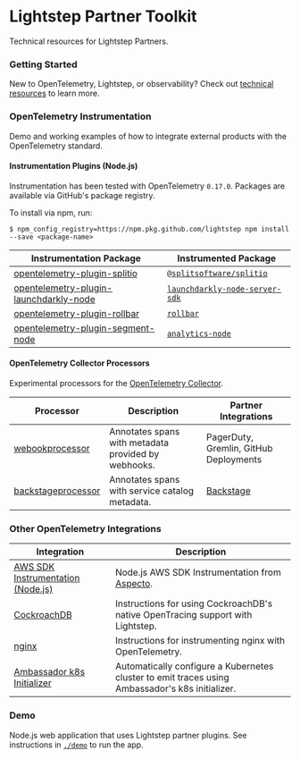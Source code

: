 # Lightstep Partner Toolkit

Technical resources for Lightstep Partners.

### Getting Started

New to OpenTelemetry, Lightstep, or observability? Check out [technical resources](./resources.md) to learn more.

### OpenTelemetry Instrumentation

Demo and working examples of how to integrate external products with the OpenTelemetry standard.

#### Instrumentation Plugins (Node.js)

Instrumentation has been tested with OpenTelemetry `0.17.0`. Packages are available via GitHub's package registry. 

To install via npm, run:

```
$ npm_config_registry=https://npm.pkg.github.com/lightstep npm install --save <package-name>
```

| Instrumentation Package | Instrumented Package |
| --- | --- |
| [opentelemetry-plugin-splitio](./js/packages/opentelemetry-plugin-splitio) | [`@splitsoftware/splitio`](https://github.com/splitio/javascript-client) |
| [opentelemetry-plugin-launchdarkly-node](./js/packages/opentelemetry-plugin-launchdarkly-node) | [`launchdarkly-node-server-sdk`](https://github.com/launchdarkly/node-server-sdk) |
| [opentelemetry-plugin-rollbar](./js/packages/opentelemetry-plugin-launchdarkly-node) | [`rollbar`](https://github.com/rollbar/rollbar.js/) |
| [opentelemetry-plugin-segment-node](./js/packages/opentelemetry-plugin-launchdarkly-node) | [`analytics-node`](https://github.com/segmentio/analytics-node) |

#### OpenTelemetry Collector Processors

Experimental processors for the [OpenTelemetry Collector](https://github.com/open-telemetry/opentelemetry-collector).

| Processor | Description | Partner Integrations |
| --- | --- | --- |
| [webookprocessor](./collector/webhookprocessor) | Annotates spans with metadata provided by webhooks. | PagerDuty, Gremlin, GitHub Deployments |
| [backstageprocessor](./collector/webhookprocessor) | Annotates spans with service catalog metadata. | [Backstage](https://backstage.io/) |

### Other OpenTelemetry Integrations

| Integration | Description |
| --- | --- |
| [AWS SDK Instrumentation (Node.js)](https://github.com/aspecto-io/opentelemetry-ext-js) | Node.js AWS SDK Instrumentation from [Aspecto](https://github.com/aspecto-io). |
| [CockroachDB](./examples/cockroachdb) | Instructions for using CockroachDB's native OpenTracing support with Lightstep. |
| [nginx](./examples/nginx) | Instructions for instrumenting nginx with OpenTelemetry. |
| [Ambassador k8s Initializer](https://lightstep.com/blog/lightstep-and-ambassador/) | Automatically configure a Kubernetes cluster to emit traces using Ambassador's k8s initializer. |

### Demo

Node.js web application that uses Lightstep partner plugins. See instructions in [`./demo`](./demo) to run the app.



